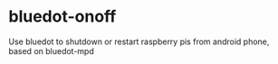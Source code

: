 # bluedot-onoff
Use bluedot to shutdown or restart raspberry pis from android phone, based on bluedot-mpd
